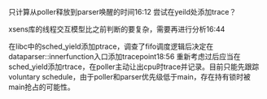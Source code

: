 只计算从poller释放到parser唤醒的时间16:12 尝试在yeild处添加trace？

xsens库的线程交互模型比之前判断的要复杂，需要再进行分析16:44

在libc中的sched_yield添加ptrace，调查了fifo调度逻辑后决定在dataparser::innerfunction入口添加tracepoint18:56
重新考虑过后应当在sched_yield添加rtrace，在poller主动让出cpu时trace并记录。目前只能先跟踪voluntary schedule，由于poller和parser优先级低于main，存在持有锁时被main抢占的可能性。